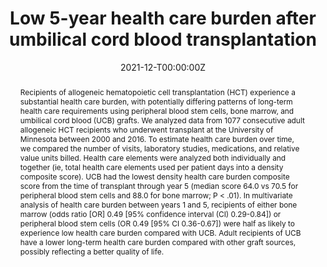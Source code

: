 ---
title: "Low 5-year health care burden after umbilical cord blood transplantation"

# Authors
# If you created a profile for a user (e.g. the default `admin` user), write the username (folder name) here 
# and it will be replaced with their full name and linked to their profile.
authors:
- admin
- Jesus Garcia Garcia, BS, Sonya Grillo, Qing Cao, MS, Claudio G Brunstein, MD PhD, Mukta Arora, MD, Margaret L. MacMillan, MD, John E. Wagner, MD, Daniel J. Weisdorf, MD, Shernan G. Holtan, MD

# Author notes (optional)
author_notes:
- "Equal contribution"
- "Equal contribution"

date: "2021-12-T00:00:00Z"
doi: "https://doi.org/10.1182/bloodadvances.2020003369"

# Schedule page publish date (NOT publication's date).
publishDate: "2021-12-T00:00:00Z"

# Publication type.
# Legend: 0 = Uncategorized; 1 = Conference paper; 2 = Journal article;
# 3 = Preprint / Working Paper; 4 = Report; 5 = Book; 6 = Book section;
# 7 = Thesis; 8 = Patent
publication_types: ["2"]

# Publication name and optional abbreviated publication name.
publication: In *Blood Advances*
publication_short: In *Blood Advances*

abstract: Recipients of allogeneic hematopoietic cell transplantation (HCT) experience a substantial health care burden, with potentially differing patterns of long-term health care requirements using peripheral blood stem cells, bone marrow, and umbilical cord blood (UCB) grafts. We analyzed data from 1077 consecutive adult allogeneic HCT recipients who underwent transplant at the University of Minnesota between 2000 and 2016. To estimate health care burden over time, we compared the number of visits, laboratory studies, medications, and relative value units billed. Health care elements were analyzed both individually and together (ie, total health care elements used per patient days into a density composite score). UCB had the lowest density health care burden composite score from the time of transplant through year 5 (median score 64.0 vs 70.5 for peripheral blood stem cells and 88.0 for bone marrow; P < .01). In multivariate analysis of health care burden between years 1 and 5, recipients of either bone marrow (odds ratio [OR] 0.49 [95% confidence interval (CI) 0.29-0.84]) or peripheral blood stem cells (OR 0.49 [95% CI 0.36-0.67]) were half as likely to experience low health care burden compared with UCB. Adult recipients of UCB have a lower long-term health care burden compared with other graft sources, possibly reflecting a better quality of life.

# Summary. An optional shortened abstract.
summary: Healthcare burden varies by graft source with favorable outcomes in long-term survivors after UCBT compared recipients of BM and PBSC.

tags: []

# Display this page in the Featured widget?
featured: true

# Custom links (uncomment lines below)
# links:
# - name: Custom Link
#   url: http://example.org

url_pdf: ''
url_code: ''
url_dataset: ''
url_poster: ''
url_project: ''
url_slides: ''
url_source: ''
url_video: ''

# Featured image
# To use, add image named `featured.jpg/png` to your page's folder. 
image:
  caption: 'Image credit: [**Unsplash**](https://unsplash.com/photos/pLCdAaMFLTE)'
  focal_point: ""
  preview_only: false

# Associated Projects (optional).
#   Associate this publication with one or more of your projects.
#   Simply enter your project's folder or file name without extension.
#   E.g. `internal-project` references `content/project/internal-project/index.md`.
#   Otherwise, set `projects: []`.
projects: []

# Slides (optional).
#   Associate this publication with Markdown slides.
#   Simply enter your slide deck's filename without extension.
#   E.g. `slides: "example"` references `content/slides/example/index.md`.
#   Otherwise, set `slides: ""`.
slides: ""

#{{% callout note %}}
#Click the *Cite* button above to demo the feature to enable visitors to import publication metadata into their reference #management software.
#{{% /callout %}}

#{{% callout note %}}
#Create your slides in Markdown - click the *Slides* button to check out the example.
#{{% /callout %}}

# Supplementary notes can be added here, including [code, math, and images](https://wowchemy.com/docs/writing-markdown-latex/).

# --- can be added above {{}} to add code.
---